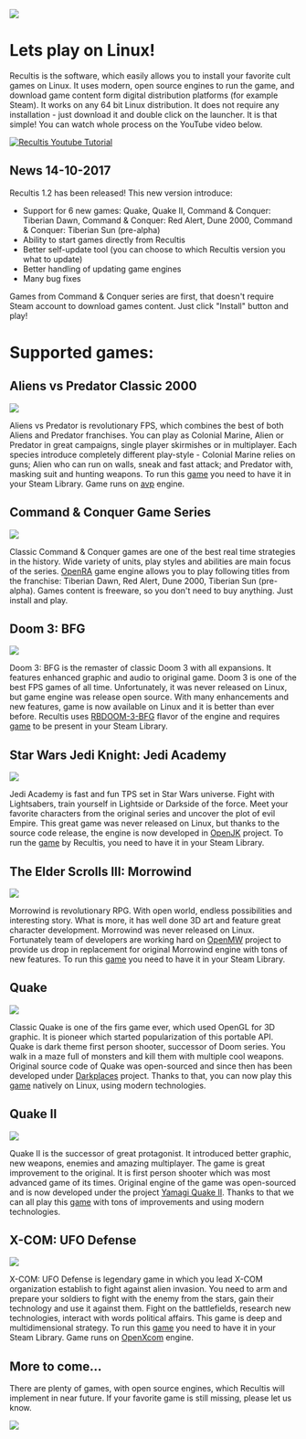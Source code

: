![](https://github.com/makson96/Recultis/raw/master/assets/html/recultis-screen.png)

# [](#header-1)Lets play on Linux!

Recultis is the software, which easily allows you to install your favorite cult games on Linux. 
It uses modern, open source engines to run the game, and download game content form digital distribution platforms (for example Steam).
It works on any 64 bit Linux distribution. It does not require any installation - just download it and double click on the launcher. It is that simple! You can watch whole process on the YouTube video below.

[![Recultis Youtube Tutorial](https://github.com/makson96/Recultis/raw/master/assets/html/youtube-screen.png)](https://youtu.be/9wHCbyPZ6Eo "Recultis Youtube Tutorial")

## [](#header-2)News 14-10-2017

Recultis 1.2 has been released! This new version introduce:
- Support for 6 new games: Quake, Quake II, Command & Conquer: Tiberian Dawn, Command & Conquer: Red Alert, Dune 2000, Command & Conquer: Tiberian Sun (pre-alpha)
- Ability to start games directly from Recultis
- Better self-update tool (you can choose to which Recultis version you what to update)
- Better handling of updating game engines
- Many bug fixes

Games from Command & Conquer series are first, that doesn't require Steam account to download games content. Just click "Install" button and play!

# [](#header-1)Supported games:

## [](#header-2)Aliens vs Predator Classic 2000

![](https://github.com/makson96/Recultis/raw/master/assets/html/avp-screen.png)

Aliens vs Predator is revolutionary FPS, which combines the best of both Aliens and Predator franchises. You can play as Colonial Marine, Alien or Predator in great campaigns, single player skirmishes or in multiplayer. Each species introduce completely different play-style - Colonial Marine relies on guns; Alien who can run on walls, sneak and fast attack; and Predator with, masking suit and hunting weapons. To run this [game](http://store.steampowered.com/app/3730/) you need to have it in your Steam Library. Game runs on [avp](https://icculus.org/avp/) engine.

## [](#header-2)Command & Conquer Game Series

![](https://github.com/makson96/Recultis/raw/master/assets/html/openra-ra-screen.png)

Classic Command & Conquer games are one of the best real time strategies in the history. Wide variety of units, play styles and abilities are main focus of the series. [OpenRA](http://www.openra.net/) game engine allows you to play following titles from the franchise: Tiberian Dawn, Red Alert, Dune 2000, Tiberian Sun (pre-alpha). Games content is freeware, so you don't need to buy anything. Just install and play.

## [](#header-2)Doom 3: BFG

![](https://github.com/makson96/Recultis/raw/master/assets/html/rbdoom3-screen.png)

Doom 3: BFG is the remaster of classic Doom 3 with all expansions. It features enhanced graphic and audio to original game. Doom 3 is one of the best FPS games of all time. Unfortunately, it was never released on Linux, but game engine was release open source. With many enhancements and new features, game is now available on Linux and it is better than ever before. Recultis uses [RBDOOM-3-BFG](https://github.com/RobertBeckebans/RBDOOM-3-BFG) flavor of the engine and requires [game](http://store.steampowered.com/app/208200/) to be present in your Steam Library.

## [](#header-2)Star Wars Jedi Knight: Jedi Academy

![](https://github.com/makson96/Recultis/raw/master/assets/html/openjk-screen.png)

Jedi Academy is fast and fun TPS set in Star Wars universe. Fight with Lightsabers, train yourself in Lightside or Darkside of the force. Meet your favorite characters from the original series and uncover the plot of evil Empire. This great game was never released on Linux, but thanks to the source code release, the engine is now developed in [OpenJK](https://github.com/JACoders/OpenJK) project. To run the [game](http://store.steampowered.com/app/6020/) by Recultis, you need to have it in your Steam Library.

## [](#header-2)The Elder Scrolls III: Morrowind

![](https://github.com/makson96/Recultis/raw/master/assets/html/openmw-screen.png)

Morrowind is revolutionary RPG. With open world, endless possibilities and interesting story. What is more, it has well done 3D art and feature great character development. Morrowind was never released on Linux. Fortunately team of developers are working hard on [OpenMW](https://github.com/OpenMW/openmw) project to provide us drop in replacement for original Morrowind engine with tons of new features. To run this [game](http://store.steampowered.com/app/22320/) you need to have it in your Steam Library.

## [](#header-2)Quake

![](https://github.com/makson96/Recultis/raw/master/assets/html/darkplaces-screen.png)

Classic Quake is one of the firs game ever, which used OpenGL for 3D graphic. It is pioneer which started popularization of this portable API. Quake is dark theme first person shooter, successor of Doom series. You walk in a maze full of monsters and kill them with multiple cool weapons. Original source code of Quake was open-sourced and since then has been developed under [Darkplaces](https://icculus.org/projects/twilight/darkplaces/) project. Thanks to that, you can now play this [game](http://store.steampowered.com/app/2310/) natively on Linux, using modern technologies.

## [](#header-2)Quake II

![](https://github.com/makson96/Recultis/raw/master/assets/html/yquake2-screen.png)

Quake II is the successor of great protagonist. It introduced better graphic, new weapons, enemies and amazing multiplayer. The game is great improvement to the original. It is first person shooter which was most advanced game of its times. Original engine of the game was open-sourced and is now developed under the project [Yamagi Quake II](https://www.yamagi.org/quake2/). Thanks to that we can all play this [game](http://store.steampowered.com/app/2320/) with tons of improvements and using modern technologies.

## [](#header-2)X-COM: UFO Defense

![](https://github.com/makson96/Recultis/raw/master/assets/html/openxcom-screen.png)

X-COM: UFO Defense is legendary game in which you lead X-COM organization establish to fight against alien invasion. You need to arm and prepare your soldiers to fight with the enemy from the stars, gain their technology and use it against them. Fight on the battlefields, research new technologies, interact with words political affairs. This game is deep and multidimensional strategy. To run this [game](http://store.steampowered.com/app/7760/) you need to have it in your Steam Library. Game runs on [OpenXcom](https://github.com/SupSuper/OpenXcom/) engine.

## [](#header-2)More to come...

There are plenty of games, with open source engines, which Recultis will implement in near future. If your favorite game is still missing, please let us know.

![](https://github.com/makson96/Recultis/raw/master/assets/icon.png)
